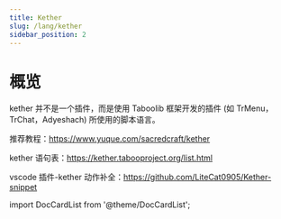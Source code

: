 ```yaml
---
title: Kether
slug: /lang/kether
sidebar_position: 2
---
```


# 概览

kether 并不是一个插件，而是使用 Taboolib 框架开发的插件 (如 TrMenu，TrChat，Adyeshach) 所使用的脚本语言。

推荐教程：https://www.yuque.com/sacredcraft/kether

kether 语句表：https://kether.tabooproject.org/list.html

vscode 插件-kether 动作补全：https://github.com/LiteCat0905/Kether-snippet

import DocCardList from '@theme/DocCardList';

<DocCardList />
